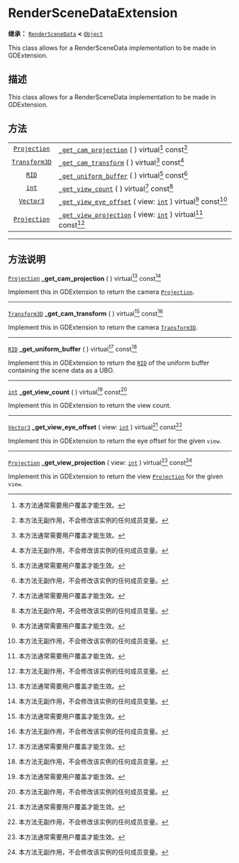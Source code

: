 <!-- ⚠ 请勿编辑本文件 ⚠ -->
<!-- 本文档使用脚本从 WeDot 引擎源码仓库生成。 -->
<!-- 生成脚本：https://github.com/WeDot-Engine/WeDot/tree/master/doc/tools/make_md.py； -->
<!-- 原文件：https://github.com/WeDot-Engine/WeDot/tree/master/doc/classes/RenderSceneDataExtension.xml。 -->

<div id="_class_renderscenedataextension"></div>

# RenderSceneDataExtension

**继承：** [`RenderSceneData`](class_renderscenedata.md) **<** [`Object`](class_object.md)

This class allows for a RenderSceneData implementation to be made in GDExtension.

## 描述

This class allows for a RenderSceneData implementation to be made in GDExtension.

## 方法

|||
|:-:|:--|
| [`Projection`](class_projection.md)   | [`_get_cam_projection`](class_renderscenedataextension.md#class_renderscenedataextension_private_method__get_cam_projection) ( ) virtual[^virtual] const[^const]                               |
| [`Transform3D`](class_transform3d.md) | [`_get_cam_transform`](class_renderscenedataextension.md#class_renderscenedataextension_private_method__get_cam_transform) ( ) virtual[^virtual] const[^const]                                 |
| [`RID`](class_rid.md)                 | [`_get_uniform_buffer`](class_renderscenedataextension.md#class_renderscenedataextension_private_method__get_uniform_buffer) ( ) virtual[^virtual] const[^const]                               |
| [`int`](class_int.md)                 | [`_get_view_count`](class_renderscenedataextension.md#class_renderscenedataextension_private_method__get_view_count) ( ) virtual[^virtual] const[^const]                                       |
| [`Vector3`](class_vector3.md)         | [`_get_view_eye_offset`](class_renderscenedataextension.md#class_renderscenedataextension_private_method__get_view_eye_offset) ( view: [`int`](class_int.md) ) virtual[^virtual] const[^const] |
| [`Projection`](class_projection.md)   | [`_get_view_projection`](class_renderscenedataextension.md#class_renderscenedataextension_private_method__get_view_projection) ( view: [`int`](class_int.md) ) virtual[^virtual] const[^const] |

<!-- rst-class:: classref-section-separator -->

---

## 方法说明

<div id="_class_renderscenedataextension_private_method__get_cam_projection"></div>

[`Projection`](class_projection.md) **_get_cam_projection** ( ) virtual[^virtual] const[^const]<div id="class_renderscenedataextension_private_method__get_cam_projection"></div>

Implement this in GDExtension to return the camera [`Projection`](class_projection.md).

<!-- rst-class:: classref-item-separator -->

---

<div id="_class_renderscenedataextension_private_method__get_cam_transform"></div>

[`Transform3D`](class_transform3d.md) **_get_cam_transform** ( ) virtual[^virtual] const[^const]<div id="class_renderscenedataextension_private_method__get_cam_transform"></div>

Implement this in GDExtension to return the camera [`Transform3D`](class_transform3d.md).

<!-- rst-class:: classref-item-separator -->

---

<div id="_class_renderscenedataextension_private_method__get_uniform_buffer"></div>

[`RID`](class_rid.md) **_get_uniform_buffer** ( ) virtual[^virtual] const[^const]<div id="class_renderscenedataextension_private_method__get_uniform_buffer"></div>

Implement this in GDExtension to return the [`RID`](class_rid.md) of the uniform buffer containing the scene data as a UBO.

<!-- rst-class:: classref-item-separator -->

---

<div id="_class_renderscenedataextension_private_method__get_view_count"></div>

[`int`](class_int.md) **_get_view_count** ( ) virtual[^virtual] const[^const]<div id="class_renderscenedataextension_private_method__get_view_count"></div>

Implement this in GDExtension to return the view count.

<!-- rst-class:: classref-item-separator -->

---

<div id="_class_renderscenedataextension_private_method__get_view_eye_offset"></div>

[`Vector3`](class_vector3.md) **_get_view_eye_offset** ( view: [`int`](class_int.md) ) virtual[^virtual] const[^const]<div id="class_renderscenedataextension_private_method__get_view_eye_offset"></div>

Implement this in GDExtension to return the eye offset for the given `view`.

<!-- rst-class:: classref-item-separator -->

---

<div id="_class_renderscenedataextension_private_method__get_view_projection"></div>

[`Projection`](class_projection.md) **_get_view_projection** ( view: [`int`](class_int.md) ) virtual[^virtual] const[^const]<div id="class_renderscenedataextension_private_method__get_view_projection"></div>

Implement this in GDExtension to return the view [`Projection`](class_projection.md) for the given `view`.

[^virtual]: 本方法通常需要用户覆盖才能生效。
[^const]: 本方法无副作用，不会修改该实例的任何成员变量。
[^vararg]: 本方法除了能接受在此处描述的参数外，还能够继续接受任意数量的参数。
[^constructor]: 本方法用于构造某个类型。
[^static]: 调用本方法无需实例，可直接使用类名进行调用。
[^operator]: 本方法描述的是使用本类型作为左操作数的有效运算符。
[^bitfield]: 这个值是由下列位标志构成位掩码的整数。
[^void]: 无返回值。
